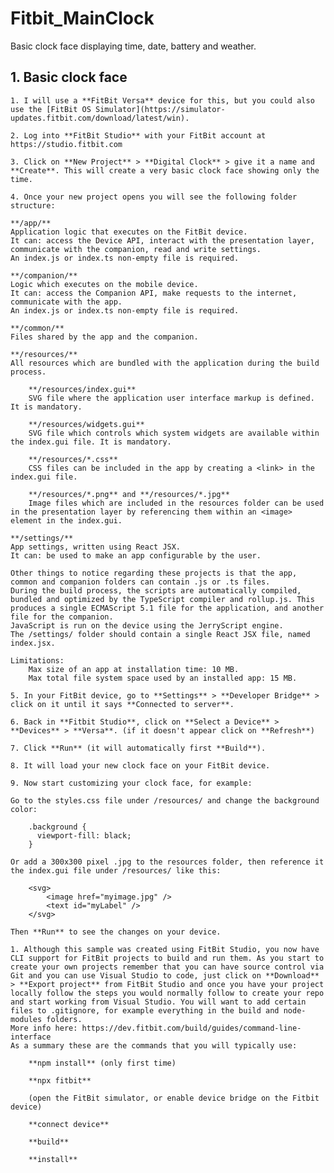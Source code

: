 # Fitbit_MainClock
Basic clock face displaying time, date, battery and weather.

## 1. Basic clock face


	1. I will use a **FitBit Versa** device for this, but you could also use the [FitBit OS Simulator](https://simulator-updates.fitbit.com/download/latest/win).
	
	2. Log into **FitBit Studio** with your FitBit account at https://studio.fitbit.com

	3. Click on **New Project** > **Digital Clock** > give it a name and **Create**. This will create a very basic clock face showing only the time. 

	4. Once your new project opens you will see the following folder structure: 
	
	**/app/**
	Application logic that executes on the FitBit device. 
	It can: access the Device API, interact with the presentation layer, communicate with the companion, read and write settings.
	An index.js or index.ts non-empty file is required.
	
	**/companion/**
	Logic which executes on the mobile device.
	It can: access the Companion API, make requests to the internet, communicate with the app.
	An index.js or index.ts non-empty file is required.
	
	**/common/**
	Files shared by the app and the companion. 
	
	**/resources/**
	All resources which are bundled with the application during the build process.
	
		**/resources/index.gui**
		SVG file where the application user interface markup is defined. It is mandatory.
		
		**/resources/widgets.gui**
		SVG file which controls which system widgets are available within the index.gui file. It is mandatory.
		
		**/resources/*.css**
		CSS files can be included in the app by creating a <link> in the index.gui file.
		
		**/resources/*.png** and **/resources/*.jpg**
		Image files which are included in the resources folder can be used in the presentation layer by referencing them within an <image> element in the index.gui.
	
	**/settings/**
	App settings, written using React JSX. 
	It can: be used to make an app configurable by the user.
	
	Other things to notice regarding these projects is that the app, common and companion folders can contain .js or .ts files.
	During the build process, the scripts are automatically compiled, bundled and optimized by the TypeScript compiler and rollup.js. This produces a single ECMAScript 5.1 file for the application, and another file for the companion.
	JavaScript is run on the device using the JerryScript engine.
	The /settings/ folder should contain a single React JSX file, named index.jsx.
	
	Limitations:
		Max size of an app at installation time: 10 MB. 
		Max total file system space used by an installed app: 15 MB.

	5. In your FitBit device, go to **Settings** > **Developer Bridge** > click on it until it says **Connected to server**. 

	6. Back in **Fitbit Studio**, click on **Select a Device** > **Devices** > **Versa**. (if it doesn't appear click on **Refresh**)

	7. Click **Run** (it will automatically first **Build**).

	8. It will load your new clock face on your FitBit device.

	9. Now start customizing your clock face, for example: 

	Go to the styles.css file under /resources/ and change the background color: 
		
		.background {
		  viewport-fill: black;
		}
		
	Or add a 300x300 pixel .jpg to the resources folder, then reference it the index.gui file under /resources/ like this:
	
		<svg> 
			<image href="myimage.jpg" /> 
			<text id="myLabel" />
		</svg> 
	
	Then **Run** to see the changes on your device.
	
	1. Although this sample was created using FitBit Studio, you now have CLI support for FitBit projects to build and run them. As you start to create your own projects remember that you can have source control via Git and you can use Visual Studio to code, just click on **Download** > **Export project** from FitBit Studio and once you have your project locally follow the steps you would normally follow to create your repo and start working from Visual Studio. You will want to add certain files to .gitignore, for example everything in the build and node-modules folders. 
	More info here: https://dev.fitbit.com/build/guides/command-line-interface
	As a summary these are the commands that you will typically use: 
	
		**npm install** (only first time)
		
		**npx fitbit** 
		
		(open the FitBit simulator, or enable device bridge on the Fitbit device)
		
		**connect device**
		
		**build**
		
		**install**
	
